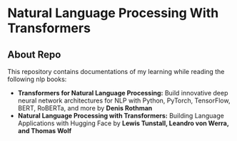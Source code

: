 # Natural Language Processing With Transformers

## About Repo

This repository contains documentations of my learning while reading the following nlp books:
* **Transformers for Natural Language Processing:**
Build innovative deep neural network architectures
for NLP with Python, PyTorch, TensorFlow, BERT,
RoBERTa, and more   by **Denis Rothman**
* **Natural Language Processing with Transformers:** Building Language Applications with Hugging Face
by **Lewis Tunstall, Leandro von Werra, and Thomas Wolf**

